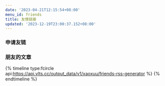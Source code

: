 ```yaml
---
date: '2023-04-21T12:15:54+08:00'
menu_id: friends
title: 友情链接
updated: '2023-12-19T23:00:37.152+08:00'
---
```

<div id="friend-content" class="friend-content"></div> <link rel="stylesheet" href="https://npm.elemecdn.com/qexo-friends/friends.css"/> <script src="https://npm.elemecdn.com/qexo-friends/Stellar/friends.js"></script> <script>loadQexoFriends("friend-content", "https://qexo.giize.com")</script>

### 申请友链

<div id="friends-api"></div>
<script src="https://unpkg.com/qexo-friends/friends-api.js"></script>
<script>qexo_friend_api("friends-api","https://qexo.giize.com","");</script>

### 朋友的文章

{% timeline type:fcircle api:https://api.vlts.cc/output_data/v1/xaoxuu/friends-rss-generator %}
{% endtimeline %}

